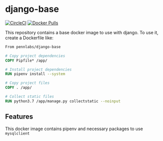 # django-base

[![CircleCI](https://circleci.com/gh/pennlabs/django-base.svg?style=shield)](https://circleci.com/gh/pennlabs/django-base)
[![Docker Pulls](https://img.shields.io/docker/pulls/pennlabs/django-base)](https://hub.docker.com/r/pennlabs/django-base)

This repository contains a base docker image to use with django. To use it, create a Dockerfile like:

```Dockerfile
From pennlabs/django-base

# Copy project dependencies
COPY Pipfile* /app/

# Install project dependencies
RUN pipenv install --system

# Copy project files
COPY . /app/

# Collect static files
RUN python3.7 /app/manage.py collectstatic --noinput
```

## Features

This docker image contains pipenv and necessary packages to use `mysqlclient`
